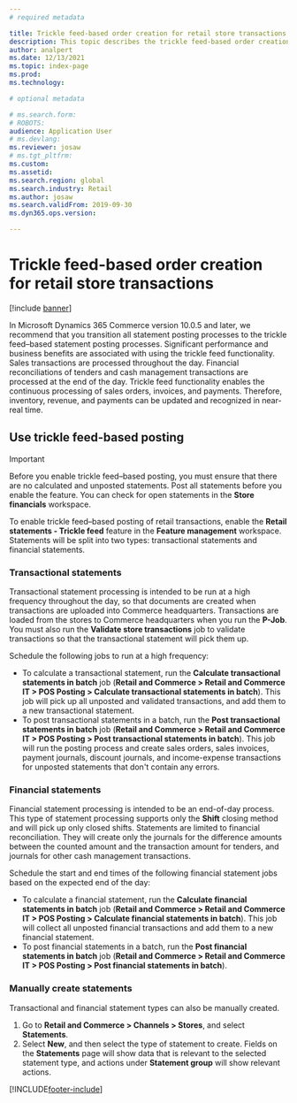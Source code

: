 ```yaml
---
# required metadata

title: Trickle feed-based order creation for retail store transactions
description: This topic describes the trickle feed-based order creation for store transactions in Microsoft Dynamics 365 Commerce.
author: analpert
ms.date: 12/13/2021
ms.topic: index-page
ms.prod: 
ms.technology: 

# optional metadata

# ms.search.form: 
# ROBOTS: 
audience: Application User
# ms.devlang: 
ms.reviewer: josaw
# ms.tgt_pltfrm: 
ms.custom: 
ms.assetid: 
ms.search.region: global
ms.search.industry: Retail
ms.author: josaw
ms.search.validFrom: 2019-09-30
ms.dyn365.ops.version: 

---
```

# Trickle feed-based order creation for retail store transactions

[!include [banner](includes/banner.md)]

In Microsoft Dynamics 365 Commerce version 10.0.5 and later, we recommend that you transition all statement posting processes to the trickle feed–based statement posting processes. Significant performance and business benefits are associated with using the trickle feed functionality. Sales transactions are processed throughout the day. Financial reconciliations of tenders and cash management transactions are processed at the end of the day. Trickle feed functionality enables the continuous processing of sales orders, invoices, and payments. Therefore, inventory, revenue, and payments can be updated and recognized in near-real time.

## Use trickle feed-based posting

> [!IMPORTANT]
> Before you enable trickle feed–based posting, you must ensure that there are no calculated and unposted statements. Post all statements before you enable the feature. You can check for open statements in the **Store financials** workspace.

To enable trickle feed–based posting of retail transactions, enable the **Retail statements - Trickle feed** feature in the **Feature management** workspace. Statements will be split into two types: transactional statements and financial statements.

### Transactional statements

Transactional statement processing is intended to be run at a high frequency throughout the day, so that documents are created when transactions are uploaded into Commerce headquarters. Transactions are loaded from the stores to Commerce headquarters when you run the **P-Job**. You must also run the **Validate store transactions** job to validate transactions so that the transactional statement will pick them up.

Schedule the following jobs to run at a high frequency:

- To calculate a transactional statement, run the **Calculate transactional statements in batch** job (**Retail and Commerce \> Retail and Commerce IT \> POS Posting \> Calculate transactional statements in batch**). This job will pick up all unposted and validated transactions, and add them to a new transactional statement.
- To post transactional statements in a batch, run the **Post transactional statements in batch** job (**Retail and Commerce \> Retail and Commerce IT \> POS Posting \> Post transactional statements in batch**). This job will run the posting process and create sales orders, sales invoices, payment journals, discount journals, and income-expense transactions for unposted statements that don't contain any errors. 

### Financial statements

Financial statement processing is intended to be an end-of-day process. This type of statement processing supports only the **Shift** closing method and will pick up only closed shifts. Statements are limited to financial reconciliation. They will create only the journals for the difference amounts between the counted amount and the transaction amount for tenders, and journals for other cash management transactions.

Schedule the start and end times of the following financial statement jobs based on the expected end of the day:

- To calculate a financial statement, run the **Calculate financial statements in batch** job (**Retail and Commerce \> Retail and Commerce IT \> POS Posting \> Calculate financial statements in batch**). This job will collect all unposted financial transactions and add them to a new financial statement.
- To post financial statements in a batch, run the **Post financial statements in batch** job (**Retail and Commerce \> Retail and Commerce IT \> POS Posting \> Post financial statements in batch**).

### Manually create statements

Transactional and financial statement types can also be manually created. 

1. Go to **Retail and Commerce \> Channels \> Stores**, and select **Statements**. 
2. Select **New**, and then select the type of statement to create. Fields on the **Statements** page will show data that is relevant to the selected statement type, and actions under **Statement group** will show relevant actions.

[!INCLUDE[footer-include](../includes/footer-banner.md)]
